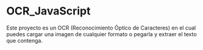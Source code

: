 # OCR_JavaScript
Este proyecto es un OCR (Reconocimiento Óptico de Caracteres) en el cual puedes cargar una imagen de cualquier formato o pegarla y extraer el texto que contenga.
